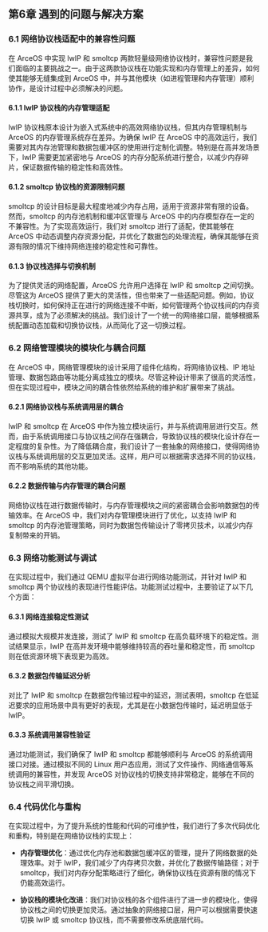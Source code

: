 ## **第6章 遇到的问题与解决方案**

### 6.1 网络协议栈适配中的兼容性问题

在 ArceOS 中实现 lwIP 和 smoltcp 两款轻量级网络协议栈时，兼容性问题是我们面临的主要挑战之一。由于这两款协议栈在功能实现和内存管理上的差异，如何使其能够无缝集成到 ArceOS 中，并与其他模块（如进程管理和内存管理）顺利协作，是设计过程中必须解决的问题。

#### 6.1.1 lwIP 协议栈的内存管理适配

lwIP 协议栈原本设计为嵌入式系统中的高效网络协议栈，但其内存管理机制与 ArceOS 的内存管理系统存在差异。为确保 lwIP 在 ArceOS 中的高效运行，我们需要对其内存池管理和数据包缓冲区的使用进行定制化调整。特别是在高并发场景下，lwIP 需要更加紧密地与 ArceOS 的内存分配系统进行整合，以减少内存碎片，保证数据传输的稳定性和高效性。

#### 6.1.2 smoltcp 协议栈的资源限制问题

smoltcp 的设计目标是最大程度地减少内存占用，适用于资源非常有限的设备。然而，smoltcp 的内存池机制和缓冲区管理与 ArceOS 中的内存模型存在一定的不兼容性。为了实现高效运行，我们对 smoltcp 进行了适配，使其能够在 ArceOS 中动态调整内存资源分配，并优化了数据包的处理流程，确保其能够在资源有限的情况下维持网络连接的稳定性和可靠性。

#### 6.1.3 协议栈选择与切换机制

为了提供灵活的网络配置，ArceOS 允许用户选择在 lwIP 和 smoltcp 之间切换。尽管这为 ArceOS 提供了更大的灵活性，但也带来了一些适配问题。例如，协议栈切换时，如何保持正在进行的网络连接不中断，如何管理两个协议栈间的内存资源共享，成为了必须解决的挑战。我们设计了一个统一的网络接口层，能够根据系统配置动态加载和切换协议栈，从而简化了这一切换过程。

### 6.2 网络管理模块的模块化与耦合问题

在 ArceOS 中，网络管理模块的设计采用了组件化结构，将网络协议栈、IP 地址管理、数据包路由等功能分离成独立的模块。尽管这种设计带来了很高的灵活性，但在实现过程中，模块之间的耦合性依然给系统的维护和扩展带来了挑战。

#### 6.2.1 网络协议栈与系统调用层的耦合

lwIP 和 smoltcp 在 ArceOS 中作为独立模块运行，并与系统调用层进行交互。然而，由于系统调用接口与协议栈之间存在强耦合，导致协议栈的模块化设计存在一定程度的复杂性。为了降低耦合度，我们设计了一套抽象的网络接口，使得网络协议栈与系统调用层的交互更加灵活。这样，用户可以根据需求选择不同的协议栈，而不影响系统的其他功能。

#### 6.2.2 数据传输与内存管理的耦合问题

网络协议栈在进行数据传输时，与内存管理模块之间的紧密耦合会影响数据包的传输效率。在 ArceOS 中，我们对内存管理模块进行了优化，以支持 lwIP 和 smoltcp 的内存池管理策略，同时为数据包传输设计了零拷贝技术，以减少内存复制带来的开销。

### 6.3 网络功能测试与调试

在实现过程中，我们通过 QEMU 虚拟平台进行网络功能测试，并针对 lwIP 和 smoltcp 两个协议栈的表现进行性能评估。功能测试过程中，主要验证了以下几个方面：

#### 6.3.1 网络连接稳定性测试

通过模拟大规模并发连接，测试了 lwIP 和 smoltcp 在高负载环境下的稳定性。测试结果显示，lwIP 在高并发环境中能够维持较高的吞吐量和稳定性，而 smoltcp 则在低资源环境下表现更为高效。

#### 6.3.2 数据包传输延迟分析

对比了 lwIP 和 smoltcp 在数据包传输过程中的延迟，测试表明，smoltcp 在低延迟要求的应用场景中具有更好的表现，尤其是在小数据包传输时，延迟明显低于 lwIP。

#### 6.3.3 系统调用兼容性验证

通过功能测试，我们确保了 lwIP 和 smoltcp 都能够顺利与 ArceOS 的系统调用接口对接。通过模拟不同的 Linux 用户态应用，测试了文件操作、网络通信等系统调用的兼容性，并发现 ArceOS 对协议栈的切换支持非常稳定，能够在不同的协议栈之间平滑切换。

### 6.4 代码优化与重构

在实现过程中，为了提升系统的性能和代码的可维护性，我们进行了多次代码优化和重构，特别是在网络协议栈的实现上：

- **内存管理优化**：通过优化内存池和数据包缓冲区的管理，提升了网络数据的处理效率。对于 lwIP，我们减少了内存拷贝次数，并优化了数据传输路径；对于 smoltcp，我们对内存分配策略进行了细化，确保协议栈在资源有限的情况下仍能高效运行。

- **协议栈的模块化改进**：我们对协议栈的各个组件进行了进一步的模块化，使得协议栈之间的切换更加灵活。通过抽象的网络接口层，用户可以根据需要快速切换 lwIP 或 smoltcp 协议栈，而不需要修改系统底层代码。
